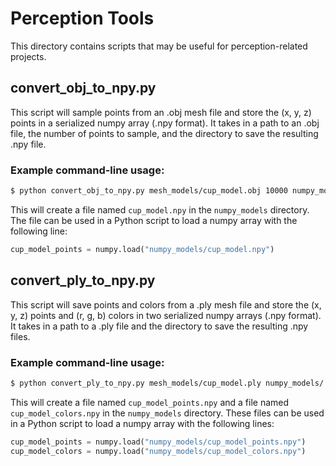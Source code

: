 # Perception Tools

This directory contains scripts that may be useful for perception-related projects.

## convert\_obj\_to\_npy.py

This script will sample points from an .obj mesh file and store the (x, y, z) points in a serialized numpy array (.npy format). It takes in a path to an .obj file, the number of points to sample, and the directory to save the resulting .npy file.

### Example command-line usage:

```sh
$ python convert_obj_to_npy.py mesh_models/cup_model.obj 10000 numpy_models/
```
This will create a file named `cup_model.npy` in the `numpy_models` directory. The file can be used in a Python script to load a numpy array with the following line:

```py
cup_model_points = numpy.load("numpy_models/cup_model.npy")
```

## convert\_ply\_to\_npy.py

This script will save points and colors from a .ply mesh file and store the (x, y, z) points and (r, g, b) colors in two serialized numpy arrays (.npy format). It takes in a path to a .ply file and the directory to save the resulting .npy files.

### Example command-line usage:

```sh
$ python convert_ply_to_npy.py mesh_models/cup_model.ply numpy_models/
```
This will create a file named `cup_model_points.npy` and a file named `cup_model_colors.npy` in the `numpy_models` directory. These files can be used in a Python script to load a numpy array with the following lines:

```py
cup_model_points = numpy.load("numpy_models/cup_model_points.npy")
cup_model_colors = numpy.load("numpy_models/cup_model_colors.npy")
```